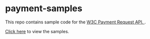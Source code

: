 # payment-samples

This repo contains sample code for the [W3C Payment Request API.
](https://w3c.github.io/browser-payment-api/).

[Click here](https://go4a.de/pay-api) to view the samples.